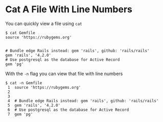 # Cat A File With Line Numbers

You can quickly view a file using `cat`

```
$ cat Gemfile
source 'https://rubygems.org'


# Bundle edge Rails instead: gem 'rails', github: 'rails/rails'
gem 'rails', '4.2.0'
# Use postgresql as the database for Active Record
gem 'pg'
```

With the `-n` flag you can view that file with line numbers

```
$ cat -n Gemfile
 1  source 'https://rubygems.org'
 2  
 3  
 4  # Bundle edge Rails instead: gem 'rails', github: 'rails/rails'
 5  gem 'rails', '4.2.0'
 6  # Use postgresql as the database for Active Record
 7  gem 'pg'
```
